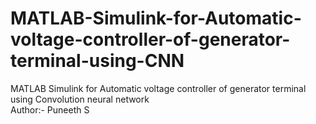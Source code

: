 # MATLAB-Simulink-for-Automatic-voltage-controller-of-generator-terminal-using-CNN
MATLAB Simulink for Automatic voltage controller of generator terminal using Convolution neural network  
Author:- Puneeth S
